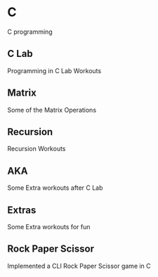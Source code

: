 # C
C programming

## C Lab
Programming in C Lab Workouts

## Matrix 
Some of the Matrix Operations

## Recursion
Recursion Workouts

## AKA
Some Extra workouts after C Lab

## Extras
Some Extra workouts for fun

## Rock Paper Scissor
Implemented a CLI Rock Paper Scissor game in C